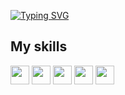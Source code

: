 [![Typing SVG](https://readme-typing-svg.demolab.com?font=open+sans&size=24&pause=1000&color=F7F7F7&center=true&vCenter=true&random=false&width=435&lines=Hey+there!;I'm+Nikita+Revenco)](https://git.io/typing-svg)

## My skills
<p align="left">
  <img src="https://img.shields.io/badge/-JavaScript-000?&logo=JavaScript" height="30" />
  <img src="https://img.shields.io/badge/-HTML5-000?&logo=html5" height="30" />
  <img src="https://img.shields.io/badge/-CSS3-000?&logo=css3" height="30" />
  <img src="https://img.shields.io/badge/-npm-000?&logo=npm" height="30" />
  <img src="https://img.shields.io/badge/-Webpack-000?&logo=webpack" height="30" />
</p>
